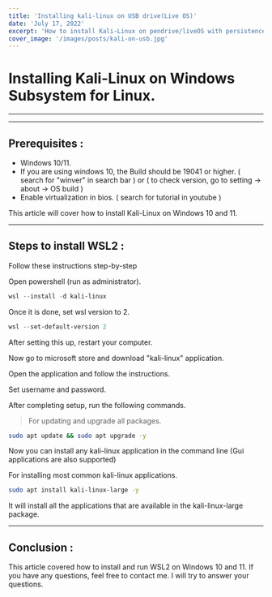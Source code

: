 ```yaml
---
title: 'Installing kali-linux on USB drive(Live OS)'
date: 'July 17, 2022'
excerpt: 'How to install Kali-Linux on pendrive/liveOS with persistence.'
cover_image: '/images/posts/kali-on-usb.jpg'
---
```


# Installing Kali-Linux on Windows Subsystem for Linux.
___
___

## Prerequisites :

* Windows 10/11.
* If you are using windows 10, the Build should be 19041 or higher. ( search for "winver" in search bar ) or
  ( to check version, go to setting -> about -> OS build )
* Enable virtualization in bios. ( search for tutorial in youtube )

This article will cover how to install Kali-Linux on Windows 10 and 11.
___

## Steps to install WSL2 :

Follow these instructions step-by-step 

Open powershell (run as administrator).

```powershell
wsl --install -d kali-linux
```
Once it is done, set wsl version to 2.

```powershell
wsl --set-default-version 2
```
After setting this up, restart your computer.

Now go to microsoft store and download "kali-linux" application.

Open the application and follow the instructions.

Set username and password.

After completing setup, run the following commands.
>For updating and upgrade all packages.

```bash
sudo apt update && sudo apt upgrade -y
```
Now you can install any kali-linux application in the command line (Gui applications are also supported)

For installing most common kali-linux applications.

```bash
sudo apt install kali-linux-large -y
```

It will install all the applications that are available in the kali-linux-large package.

___

## Conclusion :

This article covered how to install and run WSL2 on Windows 10 and 11. If you have any questions, feel free to contact me. I will try to answer your questions.






